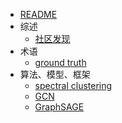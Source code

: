 * [README](网络分析/README.md)
* 综述
	* [社区发现](网络分析/综述.md)
* 术语
	* [ground truth](网络分析/术语/ground%20truth.md)
* 算法、模型、框架
	* [spectral clustering](网络分析/术语/spectral%20clustering.md)
	* [GCN](网络分析/model/GCN.md)
	* [GraphSAGE](网络分析/model/GraphSAGE.md)